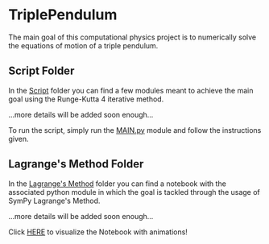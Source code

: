 # TriplePendulum

The main goal of this computational physics project is to numerically solve the equations of motion of a triple pendulum.

## Script Folder

In the [Script](./Script/) folder you can find a few modules meant to achieve the main goal using the Runge-Kutta 4 iterative method. 

...more details will be added soon enough...

To run the script, simply run the [MAIN.py](./Script/MAIN.py) module and follow the instructions given.

## Lagrange's Method Folder

In the [Lagrange's Method](./LagrangesMethod/) folder you can find a notebook with the associated python module in which the goal is tackled through the usage of SymPy Lagrange's Method.

...more details will be added soon enough...

Click [HERE](https://nbviewer.jupyter.org/github/niklai99/TriplePendulum/blob/master/TriplePendulum_Notebook.ipynb) to visualize the Notebook with animations!
